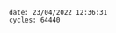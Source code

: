

                date: 23/04/2022 12:36:31
                cycles: 64440

                         